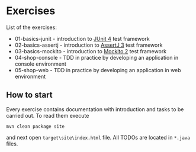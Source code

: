 # Exercises

List of the exercises:
* 01-basics-junit - introduction to [JUnit 4](http://junit.org/junit4/) test framework
* 02-basics-assertj - introduction to [AssertJ 3](http://joel-costigliola.github.io/assertj/) test framework
* 03-basics-mockito - introduction to [Mockito 2](http://site.mockito.org/) test framework
* 04-shop-console - TDD in practice by developing an application in console environment
* 05-shop-web - TDD in practice by developing an application in web environment

## How to start

Every exercise contains documentation with introduction and tasks to be carried out. To read them execute

    mvn clean package site

and next open `target\site\index.html` file. All TODOs are located in `*.java` files.

